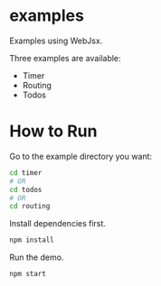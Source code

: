 # examples

Examples using WebJsx.

Three examples are available:

- Timer
- Routing
- Todos

# How to Run

Go to the example directory you want:

```sh
cd timer
# OR
cd todos
# OR
cd routing
```

Install dependencies first.

```sh
npm install
```

Run the demo.

```
npm start
```
